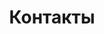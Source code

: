 ---
pageKey: contact
title: Контакты
locale: ua
name: contacts
crumbLabel: Контакти
description: >-
    Оставьте свой номер и мы вам перезвоним
header:
  images:
    - alt: app mobile
      image: /img/contactBkg.png
form: 
    name: Имя
    phone: Номер телефона
    btn: Заказать звонок     
contactsList:
    instagram: https://www.instagram.com/
    facebook: https://www.facebook.com/
    twitter: https://www.twitter.com/     
    phone: +38 (068) 5555 999
    email: info@inta-ics.com
    local: Украина, Киев, ул. Линейная 17
---